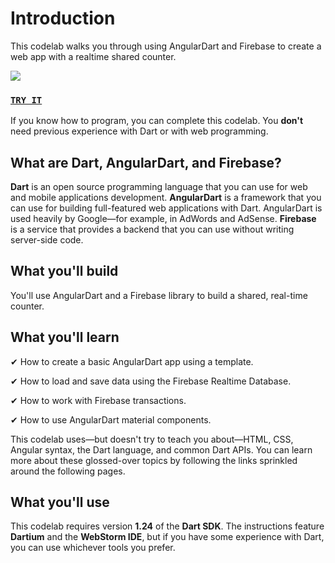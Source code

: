 # Introduction

This codelab walks you through using AngularDart and Firebase to create a web app with a realtime shared counter.

![](https://codelabs.developers.google.com/codelabs/angulardart-firebase-web-app/img/5194a916be39366e.png)

### [**`TRY IT`**](https://janamou.github.io/firebase-counter/)

If you know how to program, you can complete this codelab. You **don't** need previous experience with Dart or with web programming.

## What are Dart, AngularDart, and Firebase?

**Dart** is an open source programming language that you can use for web and mobile applications development. **AngularDart** is a framework that you can use for building full-featured web applications with Dart. AngularDart is used heavily by Google—for example, in AdWords and AdSense. **Firebase** is a service that provides a backend that you can use without writing server-side code.

## What you'll build

You'll use AngularDart and a Firebase library to build a shared, real-time counter.

## What you'll learn

✔ How to create a basic AngularDart app using a template.

✔ How to load and save data using the Firebase Realtime Database.

✔ How to work with Firebase transactions.

✔ How to use AngularDart material components.

This codelab uses—but doesn't try to teach you about—HTML, CSS, Angular syntax, the Dart language, and common Dart APIs. You can learn more about these glossed-over topics by following the links sprinkled around the following pages.

## What you'll use

This codelab requires version **1.24** of the **Dart SDK**. The instructions feature **Dartium** and the **WebStorm IDE**, but if you have some experience with Dart, you can use whichever tools you prefer.


